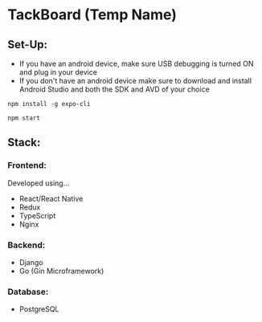 # TackBoard (Temp Name)
## Set-Up:
* If you have an android device, make sure USB debugging is turned ON and plug in your device
* If you don't have an android device make sure to download and install Android Studio and both the SDK and AVD of your choice
```shell
npm install -g expo-cli
```
```shell
npm start
```
## Stack:
### Frontend:
Developed using...
 - React/React Native
 - Redux
 - TypeScript
 - Nginx
### Backend:
 - Django
 - Go (Gin Microframework)
### Database:
 - PostgreSQL
